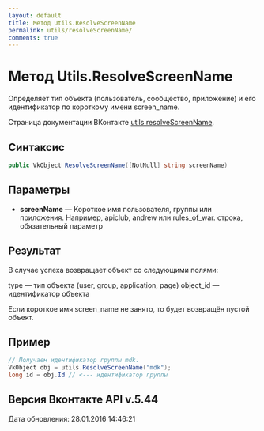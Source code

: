 ```yaml
---
layout: default
title: Метод Utils.ResolveScreenName
permalink: utils/resolveScreenName/
comments: true
---
```

# Метод Utils.ResolveScreenName
Определяет тип объекта (пользователь, сообщество, приложение) и его идентификатор по короткому имени screen_name.

Страница документации ВКонтакте [utils.resolveScreenName](https://vk.com/dev/utils.resolveScreenName).

## Синтаксис
``` csharp
public VkObject ResolveScreenName([NotNull] string screenName)
```

## Параметры
+ **screenName** — Короткое имя пользователя, группы или приложения. Например, apiclub, andrew или rules_of_war. строка, обязательный параметр

## Результат
В случае успеха возвращает объект со следующими полями: 

type — тип объекта (user, group, application, page) 
object_id — идентификатор объекта 

Если короткое имя screen_name не занято, то будет возвращён пустой объект.

## Пример
```csharp
// Получаем идентификатор группы mdk.
VkObject obj = utils.ResolveScreenName("mdk");
long id = obj.Id // <--- идентификатор группы
```

## Версия Вконтакте API v.5.44
Дата обновления: 28.01.2016 14:46:21
